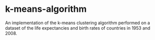 # k-means-algorithm
An implementation of the k-means clustering algorithm performed on a dataset of the life expectancies and birth rates of countries in 1953 and 2008.
